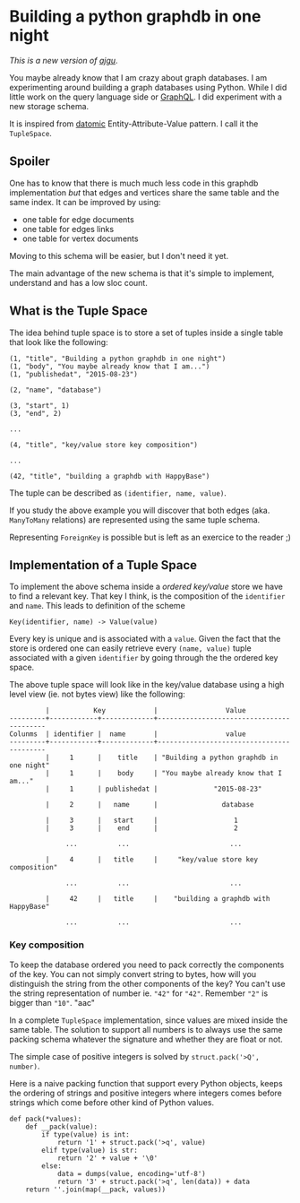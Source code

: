 # Building a python graphdb in one night

*This is a new version of [ajgu](https://pypi.python.org/pypi/ajgu)*.

You maybe already know that I am crazy about graph databases. I am experimenting
around building a graph databases using Python. While I did little work on the
query language side or [GraphQL](https://github.com/graphql/). I did experiment
with a new storage schema.

It is inspired from [datomic](https://docs.datomic.com/) Entity-Attribute-Value
pattern. I call it the `TupleSpace`.

## Spoiler

One has to know that there is much much less code in this graphdb
implementation *but* that edges and vertices share the same table and the
same index. It can be improved by using:

- one table for edge documents
- one table for edges links
- one table for vertex documents

Moving to this schema will be easier, but  I don't need it yet.
  
The main advantage of the new schema is that it's simple to implement,
understand and has a low sloc count.

## What is the Tuple Space

The idea behind tuple space is to store a set of tuples inside a single table
that look like the following:


```
(1, "title", "Building a python graphdb in one night")
(1, "body", "You maybe already know that I am...")
(1, "publishedat", "2015-08-23")

(2, "name", "database")

(3, "start", 1)
(3, "end", 2)

...

(4, "title", "key/value store key composition")

...

(42, "title", "building a graphdb with HappyBase")
```

The tuple can be described as `(identifier, name, value)`.

If you study the above example you will discover that both edges (aka.
`ManyToMany` relations) are represented using the same tuple schema.

Representing `ForeignKey` is possible but is left as an exercice to
the reader ;)

## Implementation of a Tuple Space

To implement the above schema inside a *ordered key/value* store we have
to find a relevant key. That key I think, is the composition of the `identifier`
and `name`. This leads to definition of the scheme

```
Key(identifier, name) -> Value(value)
```

Every key is unique and is associated with a `value`. Given the fact that the
store is ordered one can easily retrieve every `(name, value)` tuple associated
with a given `identifier` by going through the the ordered key space.

The above tuple space will look like in the key/value database using a high
level view (ie. not bytes view) like the following:

```
         |           Key            |                 Value
---------+------------+-------------+------------------------------------------
Colunms  | identifier |  name       |                 value
---------+------------+-------------+------------------------------------------
         |     1      |    title    | "Building a python graphdb in one night"
         |     1      |    body     | "You maybe already know that I am..."
         |     1      | publishedat |              "2015-08-23"

         |     2      |   name      |                database

         |     3      |   start     |                   1
         |     3      |    end      |                   2

              ...          ...                         ...

         |     4      |   title     |     "key/value store key composition"

              ...          ...                         ...

         |     42     |   title     |    "building a graphdb with HappyBase"

              ...          ...                         ...

```

### Key composition

To keep the database ordered you need to pack correctly the components of
the key. You can not simply convert string to bytes, how will you distinguish
the string from the other components of the key? You can't use the string
representation of number ie. `"42"` for `"42"`. Remember `"2"` is bigger
than `"10"`. "aac"

In a complete `TupleSpace` implementation, since values are mixed inside the
same table. The solution to support all numbers is to always use the same
packing schema whatever the signature and whether they are float or not.

The simple case of positive integers is solved by `struct.pack('>Q', number)`.

Here is a naive packing function that support every Python objects, keeps
the ordering of strings and positive integers where integers comes before
strings which come before other kind of Python values.

```
def pack(*values):
    def __pack(value):
        if type(value) is int:
            return '1' + struct.pack('>q', value)
        elif type(value) is str:
            return '2' + value + '\0'
        else:
            data = dumps(value, encoding='utf-8')
            return '3' + struct.pack('>q', len(data)) + data
    return ''.join(map(__pack, values))

```
